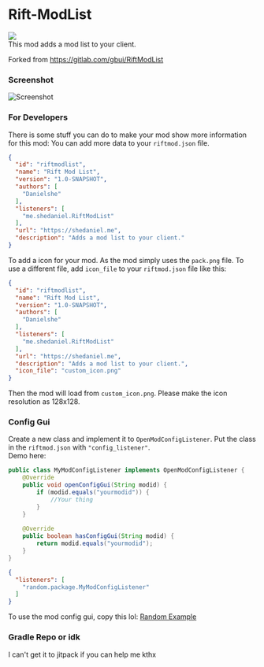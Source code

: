 # Rift-ModList
[![](https://api.travis-ci.org/shedaniel/Rift-ModList.svg?branch=master)](https://travis-ci.org/shedaniel/Rift-ModList/)<br>
This mod adds a mod list to your client.

Forked from https://gitlab.com/gbui/RiftModList

### Screenshot
![Screenshot](https://media.discordapp.net/attachments/480755664675667980/523507883330240524/unknown.png)

### For Developers
There is some stuff you can do to make your mod show more information for this mod:
You can add more data to your `riftmod.json` file.
```json
{
  "id": "riftmodlist",
  "name": "Rift Mod List",
  "version": "1.0-SNAPSHOT",
  "authors": [
    "Danielshe"
  ],
  "listeners": [
    "me.shedaniel.RiftModList"
  ],
  "url": "https://shedaniel.me",
  "description": "Adds a mod list to your client."
}
```
To add a icon for your mod. As the mod simply uses the `pack.png` file. To use a different file, add `icon_file` to your `riftmod.json` file like this:
```json
{
  "id": "riftmodlist",
  "name": "Rift Mod List",
  "version": "1.0-SNAPSHOT",
  "authors": [
    "Danielshe"
  ],
  "listeners": [
    "me.shedaniel.RiftModList"
  ],
  "url": "https://shedaniel.me",
  "description": "Adds a mod list to your client.",
  "icon_file": "custom_icon.png"
}
```
Then the mod will load from `custom_icon.png`. Please make the icon resolution as 128x128.
### Config Gui
Create a new class and implement it to `OpenModConfigListener`. Put the class in the `riftmod.json` with `"config_listener"`. <br>Demo here:
```java
public class MyModConfigListener implements OpenModConfigListener { 
    @Override 
    public void openConfigGui(String modid) {
        if (modid.equals("yourmodid")) {
            //Your thing
        }
    } 
     
    @Override 
    public boolean hasConfigGui(String modid) {
        return modid.equals("yourmodid");
    }
}
```
```json
{
  "listeners": [
    "random.package.MyModConfigListener"
  ]
}
```
To use the mod config gui, copy this lol: [Random Example](https://github.com/shedaniel/Rift-ModList/blob/master/src/main/java/me/shedaniel/gui/config/RiftModListConfigListener.java)


### Gradle Repo or idk
I can't get it to jitpack if you can help me kthx
